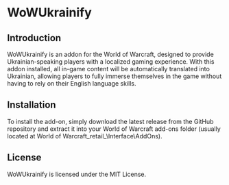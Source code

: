 # WoWUkrainify

## Introduction

WoWUkrainify is an addon for the World of Warcraft, designed to provide Ukrainian-speaking players with a localized gaming experience. With this addon installed, all in-game content will be automatically translated into Ukrainian, allowing players to fully immerse themselves in the game without having to rely on their English language skills.

## Installation
To install the add-on, simply download the latest release from the GitHub repository and extract it into your World of Warcraft add-ons folder (usually located at World of Warcraft\_retail_\Interface\AddOns).

## License
WoWUkrainify is licensed under the MIT License.
